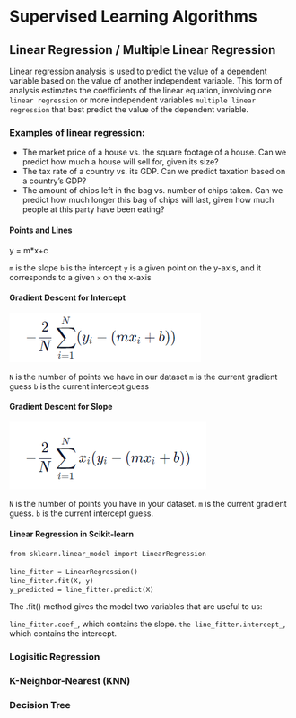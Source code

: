 # Supervised Learning Algorithms

## Linear Regression / Multiple Linear Regression
Linear regression analysis is used to predict the value of a dependent variable based on the value of another independent variable. This form of analysis estimates the coefficients of the linear equation, involving one `linear regression` or more independent variables `multiple linear regression` that best predict the value of the dependent variable.

### Examples of linear regression:

* The market price of a house vs. the square footage of a house. Can we predict how much a house will sell for, given its size?
* The tax rate of a country vs. its GDP. Can we predict taxation based on a country’s GDP?
* The amount of chips left in the bag vs. number of chips taken. Can we predict how much longer this bag of chips will last, given how much people at this party have been eating?

#### Points and Lines

y = m*x+c 

`m` is the slope
`b` is the intercept
`y` is a given point on the y-axis, and it corresponds to a given `x` on the x-axis

#### Gradient Descent for Intercept

![](images/gradient_descent.png)

`N` is the number of points we have in our dataset
`m` is the current gradient guess
`b` is the current intercept guess

#### Gradient Descent for Slope

![](images/gradient_descent_slope.png)

`N` is the number of points you have in your dataset.
`m` is the current gradient guess.
`b` is the current intercept guess.

#### Linear Regression in Scikit-learn

```
from sklearn.linear_model import LinearRegression

line_fitter = LinearRegression()
line_fitter.fit(X, y)
y_predicted = line_fitter.predict(X)
```

The .fit() method gives the model two variables that are useful to us:

`line_fitter.coef_`, which contains the slope.
`the line_fitter.intercept_`, which contains the intercept.







### Logisitic Regression

### K-Neighbor-Nearest (KNN)

### Decision Tree



